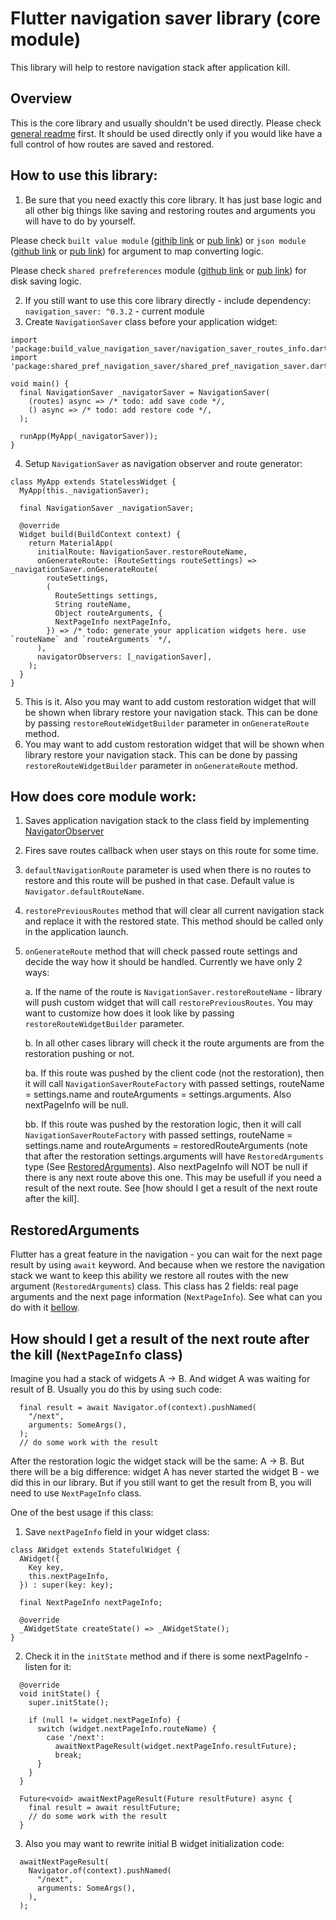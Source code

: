 # Flutter navigation saver library (core module)

This library will help to restore navigation stack after application kill.

## Overview

This is the core library and usually shouldn't be used directly. Please check [general readme](../../../) first. It should be used directly only if you would like have a full control of how routes are saved and restored.

## How to use this library:

1. Be sure that you need exactly this core library. It has just base logic and all other big things like saving and restoring routes and arguments you will have to do by yourself.

Please check `built value module` ([githib link](../built_value_navigation_saver) or [pub link](https://pub.dev/packages/build_value_navigation_saver)) or `json module` ([github link](../json_navigation_saver) or [pub link](https://pub.dev/packages/json_navigation_saver)) for argument to map converting logic.

Please check `shared prefreferences` module ([github link](../shared_pref_navigation_saver) or [pub link](https://pub.dev/packages/shared_pref_navigation_saver)) for disk saving logic.
  
2. If you still want to use this core library directly - include dependency:
  `navigation_saver: ^0.3.2`   - current module
3. Create `NavigationSaver` class before your application widget:
```
import 'package:build_value_navigation_saver/navigation_saver_routes_info.dart';
import 'package:shared_pref_navigation_saver/shared_pref_navigation_saver.dart';

void main() {
  final NavigationSaver _navigatorSaver = NavigationSaver(
    (routes) async => /* todo: add save code */,
    () async => /* todo: add restore code */,
  );

  runApp(MyApp(_navigatorSaver));
}

```
4. Setup `NavigationSaver` as navigation observer and route generator:
```
class MyApp extends StatelessWidget {
  MyApp(this._navigationSaver);

  final NavigationSaver _navigationSaver;

  @override
  Widget build(BuildContext context) {
    return MaterialApp(
      initialRoute: NavigationSaver.restoreRouteName,
      onGenerateRoute: (RouteSettings routeSettings) => _navigationSaver.onGenerateRoute(
        routeSettings,
        (
          RouteSettings settings,
          String routeName,
          Object routeArguments, {
          NextPageInfo nextPageInfo,
        }) => /* todo: generate your application widgets here. use `routeName` and `routeArguments` */,
      ),
      navigatorObservers: [_navigationSaver],
    );
  }
}
```
5. This is it. Also you may want to add custom restoration widget that will be shown when library restore your navigation stack. This can be done by passing `restoreRouteWidgetBuilder` parameter in `onGenerateRoute` method.
6. You may want to add custom restoration widget that will be shown when library restore your navigation stack. This can be done by passing `restoreRouteWidgetBuilder` parameter in `onGenerateRoute` method.

## How does core module work:

1. Saves application navigation stack to the class field by implementing [NavigatorObserver](https://api.flutter.dev/flutter/widgets/NavigatorObserver-class.html)
2. Fires save routes callback when user stays on this route for some time.
3. `defaultNavigationRoute` parameter is used when there is no routes to restore and this route will be pushed in that case. Default value is `Navigator.defaultRouteName`.
4. `restorePreviousRoutes` method that will clear all current navigation stack and replace it with the restored state. This method should be called only in the application launch.
5. `onGenerateRoute` method that will check passed route settings and decide the way how it should be handled. Currently we have only 2 ways:
	
	a. If the name of the route is `NavigationSaver.restoreRouteName` - library will push custom widget that will call `restorePreviousRoutes`. You may want to customize how does it look like by passing `restoreRouteWidgetBuilder` parameter.
	
	b. In all other cases library will check it the route arguments are from the restoration pushing or not.
		
	ba. If this route was pushed by the client code (not the restoration), then it will call `NavigationSaverRouteFactory` with passed settings, routeName = settings.name and routeArguments = settings.arguments. Also nextPageInfo will be null.
		
	bb. If this route was pushed by the restoration logic, then it will call `NavigationSaverRouteFactory` with passed settings, routeName = settings.name and routeArguments = restoredRouteArguments (note that after the restoration settings.arguments will have `RestoredArguments` type (See [RestoredArguments](#restoredarguments)). Also nextPageInfo will NOT be null if there is any next route above this one. This may be usefull if you need a result of the next route. See [how should I get a result of the next route after the kill].

## RestoredArguments

Flutter has a great feature in the navigation - you can wait for the next page result by using `await` keyword. And because when we restore the navigation stack we want to keep this ability we restore all routes with the new argument (`RestoredArguments`) class. This class has 2 fields: real page arguments and the next page information (`NextPageInfo`). See what can you do with it [bellow](#how-should-i-get-a-result-of-the-next-route-after-the-kill-nextpageinfo-class).

## How should I get a result of the next route after the kill (`NextPageInfo` class)

Imagine you had a stack of widgets A -> B. And widget A was waiting for result of B. Usually you do this by using such code:


```
  final result = await Navigator.of(context).pushNamed(
    "/next",
    arguments: SomeArgs(),
  );
  // do some work with the result
```

After the restoration logic the widget stack will be the same: A -> B. But there will be a big difference: widget A has never started the widget B - we did this in our library. But if you still want to get the result from B, you will need to use `NextPageInfo` class.

One of the best usage if this class:

1. Save `nextPageInfo` field in your widget class:
```
class AWidget extends StatefulWidget {
  AWidget({
    Key key,
    this.nextPageInfo,
  }) : super(key: key);

  final NextPageInfo nextPageInfo;

  @override
  _AWidgetState createState() => _AWidgetState();
}
```

2. Check it in the `initState` method and if there is some nextPageInfo - listen for it:

```
  @override
  void initState() {
    super.initState();

    if (null != widget.nextPageInfo) {
      switch (widget.nextPageInfo.routeName) {
        case '/next':
          awaitNextPageResult(widget.nextPageInfo.resultFuture);
          break;
      }
    }
  }

  Future<void> awaitNextPageResult(Future resultFuture) async {
    final result = await resultFuture;
    // do some work with the result
  }
```

3. Also you may want to rewrite initial B widget initialization code:

```
  awaitNextPageResult(
    Navigator.of(context).pushNamed(
      "/next",
      arguments: SomeArgs(),
    ),
  );
```
